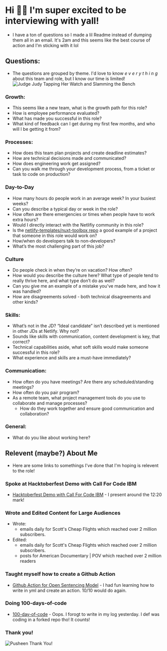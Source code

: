# Hi 👋🏾 I'm super excited to be interviewing with yall!
- I have a ton of questions so I made a lil Readme instead of dumping them all in an email. It's 2am and this seems like the best course of action and I'm sticking with it lol

## Questions:
- The questions are grouped by theme. I'd love to know _e v e r y t h i n g_ about this team and role, but I know our time is limited!
![Judge Judy Tapping Her Watch and Slamming the Bench](https://media.giphy.com/media/JzOyy8vKMCwvK/giphy.gif)


### Growth:
- This seems like a new team, what is the growth path for this role?
- How is employee performance evaluated?
- What has made you successful in this role?
- What kind of feedback can I get during my first few months, and who will I be getting it from?
### Processes:
- How does this team plan projects and create deadline estimates?
- How are technical decisions made and communicated?
- How does engineering work get assigned?
- Can you walk me through your development process, from a ticket or task to code on production?
### Day-to-Day
- How many hours do people work in an average week? In your busiest weeks?
- Can you describe a typical day or week in the role?
- How often are there emergencies or times when people have to work extra hours?
- Would I directly interact with the Netlifiy community in this role?
- Is the [netlify-templates/nuxt-toolbox repo](https://github.com/netlify-templates/nuxt-toolbox) a good example of a project that someone in this role would work on?
- How/when do developers talk to non-developers?
- What’s the most challenging part of this job?
### Culture
- Do people check in when they’re on vacation? How often?
- How would you describe the culture here? What type of people tend to really thrive here, and what type don’t do as well?
- Can you give me an example of a mistake you've made here, and how it was handled?
- How are disagreements solved - both technical disagreements and other kinds?
### Skills:
- What’s not in the JD? “Ideal candidate” isn’t described yet is mentioned in other JDs at Netlify. Why not?
- Sounds like skills with communication, content development is key, that correct?
- Technical capabilities aside, what soft skills would make someone successful in this role?
- What experience and skills are a must-have immediately?
### Communication:
- How often do you have meetings? Are there any scheduled/standing meetings?
- How often do you pair program?
- As a remote team, what project management tools do you use to collaborate and manage processes?
  - How do they work together and ensure good communication and collaboration?
### General:
- What do you like about working here?


## Relevent (maybe?) About Me
- Here are some links to somethings I've done that I'm hoping is relevent to the role!
### Spoke at Hacktoberfest Demo with Call For Code IBM
- [Hacktoberfest Demo with Call For Code IBM](https://www.crowdcast.io/e/hacktoberfest-demo-day/1) - I present around the 12:20 mark!
### Wrote and Edited Content for Large Audiences
- Wrote: 
  -  emails daily for Scott's Cheap Flights which reached over 2 million subscribers.
- Edited:
  -  emails daily for Scott's Cheap Flights which reached over 2 million subscribers.
  -  posts for American Documentary | POV which reached over 2 million readers
### Taught myself how to create a Github Action
- [Github Action for Open Sentencing Model](https://github.com/Call-for-Code-for-Racial-Justice/Open-Sentencing-Model/commit/ce67e8058dbafc31d7143a2c6b1a64e78250dee6) - I had fun learning how to write in yml and create an action. 10/10 would do again.
### Doing 100-days-of-code
- [100-day-of-code](https://github.com/sadiejay/100-days-of-code) - Oops. I forogt to write in my log yesterday. I def was coding in a forked repo tho! It counts!

### Thank you!
![Pusheen Thank You!](https://media.giphy.com/media/IvTIFDvulINIA/giphy.gif)
